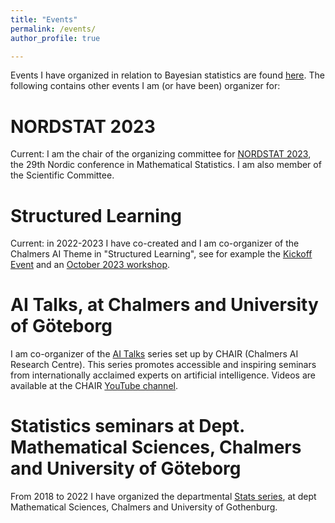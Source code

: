 ```yaml
---
title: "Events"
permalink: /events/
author_profile: true

---
```


Events I have organized in relation to Bayesian statistics are found [here](/bayes.md). The following contains other events I am (or have been) organizer for:

NORDSTAT 2023
======

Current: I am the chair of the organizing committee for [NORDSTAT 2023](https://nordstat2023.org/), the 29th Nordic conference in Mathematical Statistics. I am also member of the Scientific Committee.

Structured Learning
======

Current: in 2022-2023 I have co-created and I am co-organizer of the Chalmers AI Theme in "Structured Learning", see for example the [Kickoff Event](https://ui.ungpd.com/Events/d8108175-3b39-4e00-ad7d-b360e67dbe4c) and an [October 2023 workshop](https://ui.ungpd.com/Events/e69525e2-a771-4453-ac56-7bc5e7b0fc8b).


AI Talks, at Chalmers and University of Göteborg
======

I am co-organizer of the [AI Talks](https://www.aitalks.se/) series set up by CHAIR (Chalmers AI Research Centre). This series promotes accessible and inspiring seminars from internationally acclaimed experts on artificial intelligence. Videos are available at the CHAIR [YouTube channel](https://www.youtube.com/channel/UC_4mfkM2YV94f-P4n81l-Bg/videos).

Statistics seminars at Dept. Mathematical Sciences, Chalmers and University of Göteborg
======

From 2018 to 2022 I have organized the departmental [Stats series](https://www.chalmers.se/en/departments/math/calendar/Pages/default.aspx?fromDate=From%20date&toDate=To%20date&categories=Seminar), at dept Mathematical Sciences, Chalmers and University of Gothenburg.
